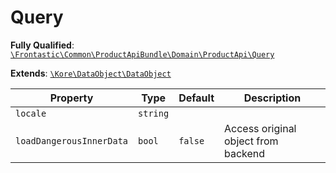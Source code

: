 #  Query

**Fully Qualified**: [`\Frontastic\Common\ProductApiBundle\Domain\ProductApi\Query`](../../../../../src/php/ProductApiBundle/Domain/ProductApi/Query.php)

**Extends**: [`\Kore\DataObject\DataObject`](https://github.com/kore/DataObject)

Property|Type|Default|Description
--------|----|-------|-----------
`locale`|`string`||
`loadDangerousInnerData`|`bool`|`false`|Access original object from backend

